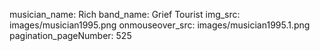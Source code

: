 musician_name: Rich
band_name: Grief Tourist
img_src: images/musician1995.png
onmouseover_src: images/musician1995.1.png
pagination_pageNumber: 525